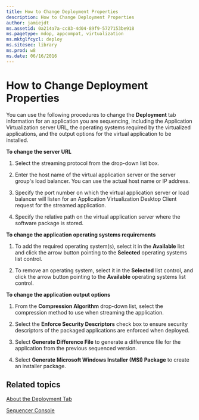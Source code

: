 ```yaml
---
title: How to Change Deployment Properties
description: How to Change Deployment Properties
author: jamiejdt
ms.assetid: 0a214a7a-cc83-4d04-89f9-5727153be918
ms.pagetype: mdop, appcompat, virtualization
ms.mktglfcycl: deploy
ms.sitesec: library
ms.prod: w8
ms.date: 06/16/2016
---
```



# How to Change Deployment Properties


You can use the following procedures to change the **Deployment** tab information for an application you are sequencing, including the Application Virtualization server URL, the operating systems required by the virtualized applications, and the output options for the virtual application to be installed.

**To change the server URL**

1.  Select the streaming protocol from the drop-down list box.

2.  Enter the host name of the virtual application server or the server group's load balancer. You can use the actual host name or IP address.

3.  Specify the port number on which the virtual application server or load balancer will listen for an Application Virtualization Desktop Client request for the streamed application.

4.  Specify the relative path on the virtual application server where the software package is stored.

**To change the application operating systems requirements**

1.  To add the required operating system(s), select it in the **Available** list and click the arrow button pointing to the **Selected** operating systems list control.

2.  To remove an operating system, select it in the **Selected** list control, and click the arrow button pointing to the **Available** operating systems list control.

**To change the application output options**

1.  From the **Compression Algorithm** drop-down list, select the compression method to use when streaming the application.

2.  Select the **Enforce Security Descriptors** check box to ensure security descriptors of the packaged applications are enforced when deployed.

3.  Select **Generate Difference File** to generate a difference file for the application from the previous sequenced version.

4.  Select **Generate Microsoft Windows Installer (MSI) Package** to create an installer package.

## Related topics


[About the Deployment Tab](about-the-deployment-tab.md)

[Sequencer Console](sequencer-console.md)

 

 





